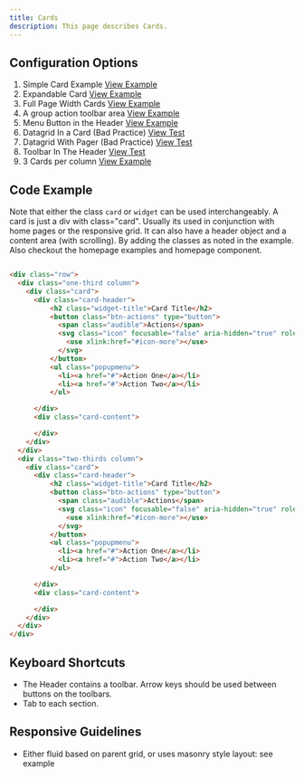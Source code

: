 ```yaml
---
title: Cards  
description: This page describes Cards.
---
```


## Configuration Options

1. Simple Card Example [View Example]( ../components/cards/example-index)
2. Expandable Card [View Example]( ../components/cards/example-expandable)
3. Full Page Width Cards [View Example]( ../components/cards/example-full-page)
4. A group action toolbar area [View Example]( ../components/cards/example-group-action)
5. Menu Button in the Header [View Example]( ../components/cards/example-menubutton)
6. Datagrid In a Card (Bad Practice) [View Test]( ../components/cards/test-datagrid)
7. Datagrid With Pager (Bad Practice) [View Test]( ../components/cards/test-paging-datagrid)
8. Toolbar In The Header [View Test]( ../components/cards/test-toolbar-header)
8. 3 Cards per column [View Example]( ../components/cards/example-three-up)

## Code Example

Note that either the class `card` or `widget` can be used interchangeably. A card is just a div with class="card". Usually its used in conjunction with home pages or the responsive grid. It can also have a header object and a content area (with scrolling). By adding the classes as noted in the example. Also checkout the homepage examples and homepage component.

```html

<div class="row">
  <div class="one-third column">
    <div class="card">
      <div class="card-header">
          <h2 class="widget-title">Card Title</h2>
          <button class="btn-actions" type="button">
            <span class="audible">Actions</span>
            <svg class="icon" focusable="false" aria-hidden="true" role="presentation">
              <use xlink:href="#icon-more"></use>
            </svg>
          </button>
          <ul class="popupmenu">
            <li><a href="#">Action One</a></li>
            <li><a href="#">Action Two</a></li>
          </ul>

      </div>
      <div class="card-content">

      </div>
    </div>
  </div>
  <div class="two-thirds column">
    <div class="card">
      <div class="card-header">
          <h2 class="widget-title">Card Title</h2>
          <button class="btn-actions" type="button">
            <span class="audible">Actions</span>
            <svg class="icon" focusable="false" aria-hidden="true" role="presentation">
              <use xlink:href="#icon-more"></use>
            </svg>
          </button>
          <ul class="popupmenu">
            <li><a href="#">Action One</a></li>
            <li><a href="#">Action Two</a></li>
          </ul>

      </div>
      <div class="card-content">

      </div>
    </div>
  </div>
</div>


```

## Keyboard Shortcuts

- The Header contains a toolbar. Arrow keys should be used between buttons on the toolbars.
- Tab to each section.

## Responsive Guidelines

-   Either fluid based on parent grid, or uses masonry style layout: see example
